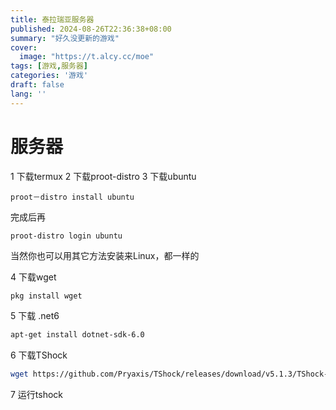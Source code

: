 ```yaml
---
title: 泰拉瑞亚服务器
published: 2024-08-26T22:36:38+08:00
summary: "好久没更新的游戏"
cover:
  image: "https://t.alcy.cc/moe"
tags: [游戏,服务器]
categories: '游戏'
draft: false 
lang: ''
---
```


# 服务器

1 下载termux
2 下载proot-distro
3 下载ubuntu
```
proot－distro install ubuntu
```
完成后再
```
proot-distro login ubuntu
```

当然你也可以用其它方法安装来Linux，都一样的

4 下载wget
``` bash
pkg install wget
```
5 下载 .net6
``` bash
apt-get install dotnet-sdk-6.0
```
6 下载TShock
``` bash
wget https://github.com/Pryaxis/TShock/releases/download/v5.1.3/TShock-5.1.3-for-Terraria-1.4.4.9-linux-arm64-Release.zip
```
7 运行tshock

